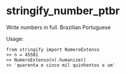 # stringify_number_ptbr
Write numbers in full. Brazilian Portuguese

Usage:
```
from stringify import NumeroExtenso                                                                                                    >> n = 45501                                                                                                                              >> NumeroExtenso(n).humanize()                                                                                                            >> 'quarenta e cinco mil quinhentos e um'        
```
